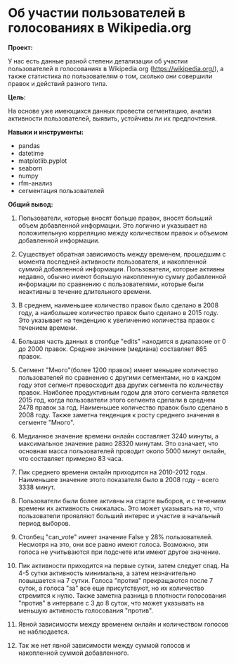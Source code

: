 # Об участии пользователей в голосованиях в Wikipedia.org

**Проект:**

У нас есть данные разной степени детализации об участии пользователей в голосованиях в Wikipedia.org (https://wikipedia.org/), а также статистика по пользователям о том, сколько они совершили правок и действий разного типа.

**Цель:**

На основе уже имеющихся данных провести сегментацию, анализ активности пользователей, выявить, устойчивы ли их предпочтения.

**Навыки и инструменты:**

- pandas
- datetime
- matplotlib.pyplot
- seaborn
- numpy
- rfm-анализ
- сегментация пользователей

**Общий вывод:**

1) Пользователи, которые вносят больше правок, вносят больший объем добавленной информации. Это логично и указывает на положительную корреляцию между количеством правок и объемом добавленной информации.

2) Существует обратная зависимость между временем, прошедшим с момента последней активности пользователя, и накопленной суммой добавленной информации. Пользователи, которые активны недавно, обычно имеют большую накопленную сумму добавленной информации по сравнению с пользователями, которые были неактивны в течение длительного времени.

3) В среднем, наименьшее количество правок было сделано в 2008 году, а наибольшее количество правок было сделано в 2015 году. Это указывает на тенденцию к увеличению количества правок с течением времени.

4) Большая часть данных в столбце "edits" находится в диапазоне от 0 до 2000 правок. Среднее значение (медиана) составляет 865 правок.

5) Сегмент "Много"(более 1200 правок) имеет меньшее количество пользователей по сравнению с другими сегментами, но в каждом году этот сегмент превосходит два других сегмента по количеству правок. Наиболее продуктивным годом для этого сегмента является 2015 год, когда пользователи этого сегмента сделали в среднем 2478 правок за год. Наименьшее количество правок было сделано в 2008 году. Также заметна тенденция к росту среднего значения в сегменте "Много".

6) Медианное значение времени онлайн составляет 3240 минуты, а максимальное значение равно 28320 минутам. Это означает, что основная масса пользователей проводит около 5000 минут онлайн, что составляет примерно 83 часа.

7) Пик среднего времени онлайн приходится на 2010-2012 годы. Наименьшее значение этого показателя было в 2008 году - всего 3338 минут.

8) Пользователи были более активны на старте выборов, и с течением времени их активность снижалась. Это может указывать на то, что пользователи проявляют больший интерес и участие в начальный период выборов.

9) Столбец "can_vote" имеет значение False у 28% пользователей. Несмотря на это, они все равно имеют голоса. Возможно, эти голоса не учитываются при подсчете или имеют другое значение.

10) Пик активности приходится на первые сутки, затем следует спад. На 4-5 сутки активность минимальна, а затем незначительно повышается на 7 сутки. Голоса "против" прекращаются после 7 суток, а голоса "за" все еще присутствуют, но их количество стремится к нулю. Также заметна разница в плотности голосования "против" в интервале с 3 до 8 суток, что может указывать на меньшую активность голосования "против".

11) Явной зависимости между временем онлайн и количеством голосов не наблюдается.

12) Так же нет явной зависимости между суммой голосов и накопленной суммой добавленного.